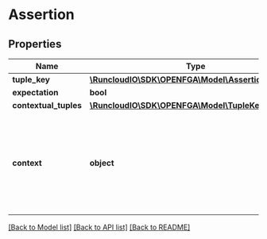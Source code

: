 # Assertion

## Properties
Name | Type | Description | Notes
------------ | ------------- | ------------- | -------------
**tuple_key** | [**\RuncloudIO\SDK\OPENFGA\Model\AssertionTupleKey**](AssertionTupleKey.md) |  | 
**expectation** | **bool** |  | 
**contextual_tuples** | [**\RuncloudIO\SDK\OPENFGA\Model\TupleKey[]**](TupleKey.md) |  | [optional] 
**context** | **object** | Additional request context that will be used to evaluate any ABAC conditions encountered in the query evaluation. | [optional] 

[[Back to Model list]](../../README.md#documentation-for-models) [[Back to API list]](../../README.md#documentation-for-api-endpoints) [[Back to README]](../../README.md)

